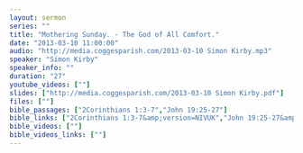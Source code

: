 ```yaml
---
layout: sermon
series: ""
title: "Mothering Sunday. - The God of All Comfort."
date: "2013-03-10 11:00:00"
audio: "http://media.coggesparish.com/2013-03-10 Simon Kirby.mp3"
speaker: "Simon Kirby"
speaker_info: ""
duration: "27"
youtube_videos: [""]
slides: ["http://media.coggesparish.com/2013-03-10 Simon Kirby.pdf"]
files: [""]
bible_passages: ["2Corinthians 1:3-7","John 19:25-27"]
bible_links: ["2Corinthians 1:3-7&amp;version=NIVUK","John 19:25-27&amp;version=NIVUK"]
bible_videos: [""]
bible_videos_links: [""]
---
```

